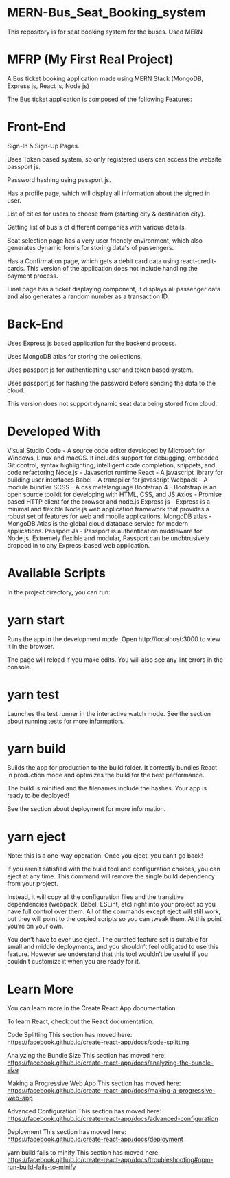 # MERN-Bus_Seat_Booking_system
This repository is for seat booking system for the buses. Used MERN

# MFRP (My First Real Project) 
A Bus ticket booking application made using MERN Stack (MongoDB, Express js, React js, Node js)

The Bus ticket application is composed of the following Features:

# Front-End
Sign-In & Sign-Up Pages.

Uses Token based system, so only registered users can access the website passport js.

Password hashing using passport js.

Has a profile page, which will display all information about the signed in user.

List of cities for users to choose from (starting city & destination city).

Getting list of bus's of different companies with various details.

Seat selection page has a very user friendly environment, which also generates dynamic forms for storing data's of passengers.

Has a Confirmation page, which gets a debit card data using react-credit-cards. This version of the application does not include handling the payment process.

Final page has a ticket displaying component, it displays all passenger data and also generates a random number as a transaction ID.

# Back-End
Uses Express js based application for the backend process.

Uses MongoDB atlas for storing the collections.

Uses passport js for authenticating user and token based system.

Uses passport js for hashing the password before sending the data to the cloud.

This version does not support dynamic seat data being stored from cloud.

# Developed With
Visual Studio Code - A source code editor developed by Microsoft for Windows, Linux and macOS. It includes support for debugging, embedded Git control, syntax highlighting, intelligent code completion, snippets, and code refactoring
Node.js - Javascript runtime
React - A javascript library for building user interfaces
Babel - A transpiler for javascript
Webpack - A module bundler
SCSS - A css metalanguage
Bootstrap 4 - Bootstrap is an open source toolkit for developing with HTML, CSS, and JS
Axios - Promise based HTTP client for the browser and node.js
Express js - Express is a minimal and flexible Node.js web application framework that provides a robust set of features for web and mobile applications.
MongoDB atlas - MongoDB Atlas is the global cloud database service for modern applications.
Passport Js - Passport is authentication middleware for Node.js. Extremely flexible and modular, Passport can be unobtrusively dropped in to any Express-based web application.

# Available Scripts
In the project directory, you can run:

# yarn start
Runs the app in the development mode.
Open http://localhost:3000 to view it in the browser.

The page will reload if you make edits.
You will also see any lint errors in the console.

# yarn test
Launches the test runner in the interactive watch mode.
See the section about running tests for more information.

# yarn build
Builds the app for production to the build folder.
It correctly bundles React in production mode and optimizes the build for the best performance.

The build is minified and the filenames include the hashes.
Your app is ready to be deployed!

See the section about deployment for more information.

# yarn eject
Note: this is a one-way operation. Once you eject, you can’t go back!

If you aren’t satisfied with the build tool and configuration choices, you can eject at any time. This command will remove the single build dependency from your project.

Instead, it will copy all the configuration files and the transitive dependencies (webpack, Babel, ESLint, etc) right into your project so you have full control over them. All of the commands except eject will still work, but they will point to the copied scripts so you can tweak them. At this point you’re on your own.

You don’t have to ever use eject. The curated feature set is suitable for small and middle deployments, and you shouldn’t feel obligated to use this feature. However we understand that this tool wouldn’t be useful if you couldn’t customize it when you are ready for it.

# Learn More
You can learn more in the Create React App documentation.

To learn React, check out the React documentation.

Code Splitting
This section has moved here: https://facebook.github.io/create-react-app/docs/code-splitting

Analyzing the Bundle Size
This section has moved here: https://facebook.github.io/create-react-app/docs/analyzing-the-bundle-size

Making a Progressive Web App
This section has moved here: https://facebook.github.io/create-react-app/docs/making-a-progressive-web-app

Advanced Configuration
This section has moved here: https://facebook.github.io/create-react-app/docs/advanced-configuration

Deployment
This section has moved here: https://facebook.github.io/create-react-app/docs/deployment

yarn build fails to minify
This section has moved here: https://facebook.github.io/create-react-app/docs/troubleshooting#npm-run-build-fails-to-minify
